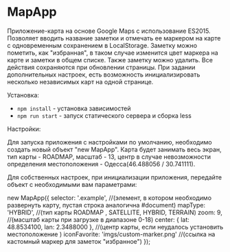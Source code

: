 # MapApp
Приложение-карта на основе Google Maps с использование ES2015. Позволяет вводить название заметки и отмечать ее маркером на карте
с одновременным сохранением в LocalStorage. Заметку можно пометить, как "избранная", в таком случае изменится цвет маркера на карте и 
заметки в общем списке. Также заметку можно удалить. Все действия сохраняются при обновлении страницы. 
При задании дополнительных настроек, есть возможность инициализировать несколько независимых карт на одной странице.

Установка:

- `npm install` - установка зависимостей
- `npm run start` - запуск статического сервера и сборка less

Настройки:

Для запуска приложения с настройками по умолчанию, необходимо создать новый объект "new MapApp". Карта будет занимать весь экран, 
тип карты - ROADMAP, масштаб - 13, центр в случае невозможности определения местоположения - Одесса(46.488056 / 30.741111).

Для собственных настроек, при инициализации приложения, передайте объект с необходимыми вам параметрами:

new MapApp({
	selector: '.example', //(элемент, в котором необходимо развернуть карту, пустая строка аналогична #document)
	mapType: 'HYBRID', //(тип карты ROADMAP , SATELLITE, HYBRID, TERRAIN)
	zoom: 9, //(масштаб карты при загрузке в диапазоне 0-18)
	center: {
		lat: 48.8534100,
		lan: 2.3488000
	}, //(центр карты, если неудалось установить местоположение )
	iconFavorite: 'imgs/custom-marker.png' //(ссылка на кастомный маркер для заметок "избранное")
});

